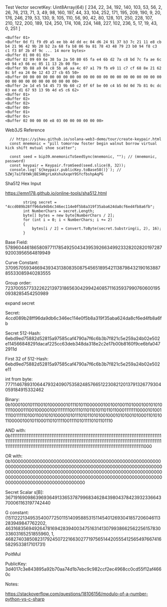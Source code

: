 Test Vector
    secretKey: Uint8Array(64) [
      234,  22,  34, 192, 140, 103,  53,  56,   2,  26,  76,
      213,  71,   3,  49,  98, 160, 197,  44,  33, 104, 252,
      171, 195, 209, 190,   9,  20, 176, 246, 219,  53, 130,
        9, 105, 110,  56,  90,  42,  80, 128, 101, 250, 228,
      107, 210, 122, 200, 189, 124, 250, 174, 108, 224, 148,
      227, 102, 236,   5,  17,  19,  43,   0, 251
    ]

```
<Buffer 01>
<Buffer 0d f1 f9 d9 a5 ee bb 4d dd ec 04 d6 24 91 37 b3 7c 21 11 e8 cb b4 21 96 42 9b 20 b2 2a 68 fa b8 06 9a 81 78 43 48 79 23 b0 94 f8 c3 c1 f3 8f 2b 4f 9c ... 14 more bytes>
<Buffer 01 00 01 03>
<Buffer 82 09 69 6e 38 5a 2a 50 80 65 fa e4 6b d2 7a c8 bd 7c fa ae 6c e0 94 e3 66 ec 05 11 13 2b 00 fb>
<Buffer 9b 88 a9 04 c8 5b a6 aa 4c 07 a1 79 fb e9 11 c7 cf 68 8e 21 62 8c bf ea 24 0e 12 43 27 cb 65 50>
<Buffer 00 00 00 00 00 00 00 00 00 00 00 00 00 00 00 00 00 00 00 00 00 00 00 00 00 00 00 00 00 00 00 00>
<Buffer 2e 1d e5 54 45 73 9b 60 c2 0f 6f be 00 c4 b5 0d 0d 7b 81 0c dc 83 ee d1 67 93 13 9b 4d e5 c6 62>
<Buffer 01>
<Buffer 02>
<Buffer 02>
<Buffer 00>
<Buffer 01>
<Buffer 0c>
<Buffer 02 00 00 00 e8 03 00 00 00 00 00 00>
```

Web3JS Reference

```
  // https://yihau.github.io/solana-web3-demo/tour/create-keypair.html
  const mnemonic = "pill tomorrow foster begin walnut borrow virtual kick shift mutual shoe scatter";

  const seed = bip39.mnemonicToSeedSync(mnemonic, ""); // (mnemonic, password)
  const keypair = Keypair.fromSeed(seed.slice(0, 32));
  console.log(`${keypair.publicKey.toBase58()}`); // 5ZWj7a1f8tWkjBESHKgrLmXshuXxqeY9SYcfbshpAqPG

```
Sha512 Hex Input

https://emn178.github.io/online-tools/sha512.html

```
        string secret = "4ccd089b28ff96da9db6c346ec114e0f5b8a319f35aba624da8cf6ed4fb8a6fb";
        int NumberChars = secret.Length;
        byte[] bytes = new byte[NumberChars / 2];
        for (int i = 0; i < NumberChars; i += 2)
        {
            bytes[i / 2] = Convert.ToByte(secret.Substring(i, 2), 16);
        }
 ```


Base Field: 57896044618658097711785492504343953926634992332820282019728792003956564819949

Curve Constant: 37095705934669439343138083508754565189542113879843219016388785533085940283555

Group order: 7237005577332262213973186563042994240857116359379907606001950938285454250989

expand secret

Secret: 4ccd089b28ff96da9db6c346ec114e0f5b8a319f35aba624da8cf6ed4fb8a6fb

Secret 512-Hash: 6ebd9ed75882d52815a97585caf4790a7f6c6b3b7f821c5e259a24b02e502e114566848291dacaf225cc63deb348da318e2c2e17b00b8160f9ce6bfa0472911d

First 32 of 512-Hash: 6ebd9ed75882d52815a97585caf4790a7f6c6b3b7f821c5e259a24b02e502e11

int from byte: 7771146789310644793240907535824857665122308212013791326779304059184915332462

Binary: 0b1000100101110010100000010111010110000001001001001101000100101010111100001110010000010011111110011101101101011011011000111111100001010011110011111010011001010100001010111010110101001000101010010100011010101100000100101100011010111100111101011110101101110

AND with: 0b11111111111111111111111111111111111111111111111111111111111111111111111111111111111111111111111111111111111111111111111111111111111111111111111111111111111111111111111111111111111111111111111111111111111111111111111111111111111111111111111111111111111000

OR with: 0b100000000000000000000000000000000000000000000000000000000000000000000000000000000000000000000000000000000000000000000000000000000000000000000000000000000000000000000000000000000000000000000000000000000000000000000000000000000000000000000000000000000000000

Secret Scalar s[B]: 36719169098639693649133653787996834628439804378423932336643700061163197742440

G constant: (15112221349535400772501151409588531511454012693041857206046113283949847762202, 46316835694926478169428394003475163141307993866256225615783033603165251855960, 1, 46827403850823179245072216630277197565144205554125654976674165829533817101731)

PoitMul

PublicKey: 3d4017c3e843895a92b70aa74d1b7ebc9c982ccf2ec4968cc0cd55f12af4660c

Notes:

https://stackoverflow.com/questions/18106156/modulo-of-a-number-python-vs-c-sharp
